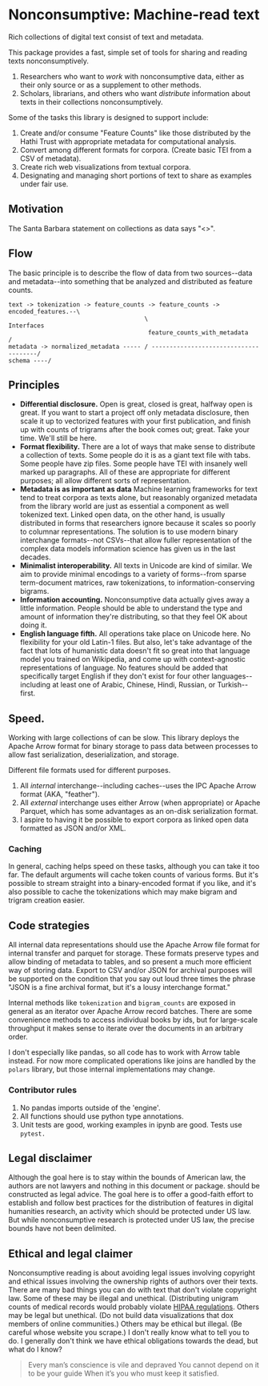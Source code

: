 # Nonconsumptive: Machine-read text

Rich collections of digital text consist of text and metadata.

This package provides a fast, simple set of tools for sharing and reading texts
nonconsumptively.

1. Researchers who want to *work* with nonconsumptive data, either as their
   only source or as a supplement to other methods.
2. Scholars, librarians, and others who want *distribute* information about texts
   in their collections nonconsumptively.



Some of the tasks this library is designed to support include:

1. Create and/or consume "Feature Counts" like those distributed by the
   Hathi Trust with appropriate metadata for computational analysis.
2. Convert among different formats for corpora. (Create basic TEI from a
   CSV of metadata).
3. Create rich web visualizations from textual corpora.
4. Designating and managing short portions of text to share as examples
   under fair use.

## Motivation


The Santa Barbara statement on collections as data says "<>".


## Flow

The basic principle is to describe the flow of data from two sources--data and metadata--into
something that be analyzed and distributed as feature counts.

```
text -> tokenization -> feature_counts -> feature_counts -> encoded_features.--\
                                      \                                         Interfaces
                                       feature_counts_with_metadata            /
metadata -> normalized_metadata ----- / --------------------------------------/
schema ----/
```

## Principles

* **Differential disclosure.** Open is great, closed is great, halfway open is great. If you want to start a project off only metadata disclosure, then scale it up to vectorized features 
with your first publication, and finish up with counts of trigrams after the book
comes out; great. Take your time. We'll still be here.
* **Format flexibility.** There are a lot of ways that make sense to distribute a collection of texts. Some people do it is
as a giant text file with tabs. Some people have zip files. Some people
have TEI with insanely well marked up paragraphs. All of these are appropriate
for different purposes; all allow different sorts of representation.
* **Metadata is as important as data** Machine learning frameworks for text
tend to treat corpora as texts alone, but reasonably organized metadata from 
the library world are just as essential a component as well tokenized text.
Linked open data, on the other hand, is usually distributed in forms that
researchers ignore because it scales so poorly to columnar representations. The
solution is to use modern binary interchange formats--not CSVs--that allow
fuller representation of the complex data models information science has
given us in the last decades.
* **Minimalist interoperability.** All texts in Unicode are kind of similar. We aim to provide minimal encodings to a variety of forms--from sparse term-document matrices, raw tokenizations,
to information-conserving bigrams.
* **Information accounting.** Nonconsumptive data actually gives away a little information. People should be able to understand the type and amount of information they're distributing, so that they feel OK about doing it.
* **English language fifth.** All operations take place on Unicode here. No
flexibility for your old Latin-1 files. But also, let's take advantage of
the fact that lots of humanistic data doesn't fit so great into that
language model you trained on Wikipedia, and come up with context-agnostic 
representations of language. No features should be added that specifically 
target English if they don't exist for four other languages--including at least 
one of Arabic, Chinese, Hindi, Russian, or Turkish--first. 

## Speed.

Working with large collections of can be slow.
This library deploys the Apache Arrow format for binary storage to pass data
between processes to allow fast serialization, deserialization, and storage.

Different file formats used for different purposes. 

1. All *internal* interchange--including caches--uses the IPC Apache Arrow
   format (AKA, "feather").
2. All *external* interchange uses either Arrow (when appropriate) or Apache
   Parquet, which has some advantages as an on-disk serialization format.
3. I aspire to having it be possible to export corpora as linked open data
   formatted as JSON and/or XML.

### Caching

In general, caching helps speed on these tasks, although you can take it too far.
The default arguments will cache token counts of various forms. But it's 
possible to stream straight into a binary-encoded format if you like, and 
it's also possible to cache the tokenizations which may make bigram and trigram
creation easier.

## Code strategies

All internal data representations should use the Apache Arrow file format
for internal transfer and parquet for storage.
These formats preserve types and allow binding of metadata to tables, and so present a much more efficient way of storing data. Export to CSV and/or JSON for archival purposes will be supported on the condition that you say out loud three times the phrase "JSON is a fine archival format, but it's a lousy interchange format."

Internal methods like `tokenization` and `bigram_counts` are exposed in general
as an iterator over Apache Arrow record batches. There are some convenience
methods to access individual books by ids, but for large-scale throughput it
makes sense to iterate over the documents in an arbitrary order.

I don't especially like pandas, so all code has to work with Arrow table instead.
For now more complicated operations like joins are handled by the `polars`
library, but those internal implementations may change.

### Contributor rules

1. No pandas imports outside of the 'engine'.
2. All functions should use python type annotations.
3. Unit tests are good, working examples in ipynb are good. Tests use `pytest.`

## Legal disclaimer

Although the goal here is to stay within the bounds of American law, the authors
are not lawyers and nothing in this document or package.
should be constructed as legal advice. The goal here is to offer a good-faith
effort to establish and follow best practices for the distribution of
features in digital humanities research, an activity which should be protected
under US law. But while nonconsumptive research is protected under US law,
the precise bounds have not been delimited.

## Ethical and legal claimer

Nonconsumptive reading is about avoiding legal issues involving copyright and
ethical issues involving the ownership rights of authors over their texts.
There are many bad things you can do with text that don't violate copyright law.
Some of these may be illegal and unethical. (Distributing unigram counts of 
medical records would probably violate 
[HIPAA regulations](https://www.hhs.gov/hipaa/index.html). 
Others may be legal but unethical. (Do not build data visualizations that dox 
members of online communities.) Others may be ethical but illegal. 
(Be careful whose website you scrape.) I don't really know what to tell you
to do. I generally don't think we have ethical obligations towards the dead,
but what do I know?

> Every man’s conscience is vile and depraved
> You cannot depend on it to be your guide
> When it’s you who must keep it satisfied.
